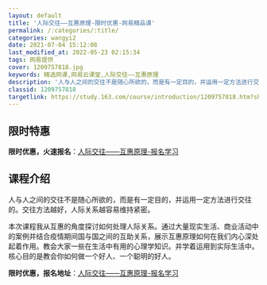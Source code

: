 ```yaml
---
layout: default
title: '人际交往——互惠原理-限时优惠-网易精品课'
permalink: /:categories/:title/
categories: wangyi2
date: 2021-07-04 15:12:08
last_modified_at: 2022-05-23 02:15:34
tags: 网易提供
cover: 1209757818.jpg
keywords: 精选网课,网易云课堂,人际交往——互惠原理
description: '人与人之间的交往不是随心所欲的，而是有一定目的，并运用一定方法进行交往的。交往方法越好，人际关系越容易维持紧密。本次课程'
classid: 1209757818
targetlink: https://study.163.com/course/introduction/1209757818.htm?share=1&shareId=1025206652&utm_campaign=share&utm_medium=iphoneShare&utm_source=&utm_u=1025206652
---
```


## 限时特惠

**限时优惠，火速报名**：[人际交往——互惠原理-报名学习](https://study.163.com/course/introduction/1209757818.htm?share=1&shareId=1025206652&utm_campaign=share&utm_medium=iphoneShare&utm_source=&utm_u=1025206652)

## 课程介绍

人与人之间的交往不是随心所欲的，而是有一定目的，并运用一定方法进行交往的。交往方法越好，人际关系越容易维持紧密。

本次课程我从互惠的角度探讨如何处理人际关系。通过大量现实生活、商业活动中的案例并结合疫情期间国与国之间的互助关系，展示互惠原理如何在我们内心深处起着作用。教会大家一些在生活中有用的心理学知识。并学着运用到实际生活中。核心目的是教会你如何做一个好人、一个聪明的好人。

**限时优惠，报名地址**：[人际交往——互惠原理-报名学习](https://study.163.com/course/introduction/1209757818.htm?share=1&shareId=1025206652&utm_campaign=share&utm_medium=iphoneShare&utm_source=&utm_u=1025206652)

